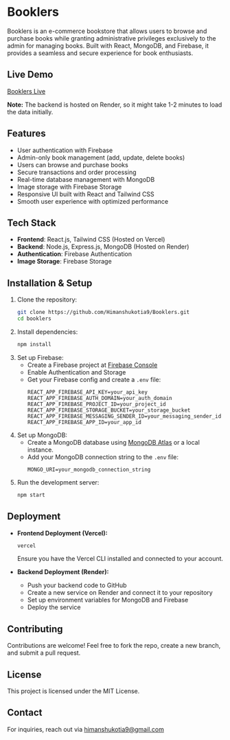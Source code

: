 # Booklers

Booklers is an e-commerce bookstore that allows users to browse and purchase books while granting administrative privileges exclusively to the admin for managing books. Built with React, MongoDB, and Firebase, it provides a seamless and secure experience for book enthusiasts.

## Live Demo

[Booklers Live](https://booklers.vercel.app/)

**Note:** The backend is hosted on Render, so it might take 1-2 minutes to load the data initially.

## Features

- User authentication with Firebase
- Admin-only book management (add, update, delete books)
- Users can browse and purchase books
- Secure transactions and order processing
- Real-time database management with MongoDB
- Image storage with Firebase Storage
- Responsive UI built with React and Tailwind CSS
- Smooth user experience with optimized performance

## Tech Stack

- **Frontend**: React.js, Tailwind CSS (Hosted on Vercel)
- **Backend**: Node.js, Express.js, MongoDB (Hosted on Render)
- **Authentication**: Firebase Authentication
- **Image Storage**: Firebase Storage

## Installation & Setup

1. Clone the repository:
   ```sh
   git clone https://github.com/Himanshukotia9/Booklers.git
   cd booklers
   ```
2. Install dependencies:
   ```sh
   npm install
   ```
3. Set up Firebase:
   - Create a Firebase project at [Firebase Console](https://console.firebase.google.com/)
   - Enable Authentication and Storage
   - Get your Firebase config and create a `.env` file:
     ```env
     REACT_APP_FIREBASE_API_KEY=your_api_key
     REACT_APP_FIREBASE_AUTH_DOMAIN=your_auth_domain
     REACT_APP_FIREBASE_PROJECT_ID=your_project_id
     REACT_APP_FIREBASE_STORAGE_BUCKET=your_storage_bucket
     REACT_APP_FIREBASE_MESSAGING_SENDER_ID=your_messaging_sender_id
     REACT_APP_FIREBASE_APP_ID=your_app_id
     ```
4. Set up MongoDB:
   - Create a MongoDB database using [MongoDB Atlas](https://www.mongodb.com/atlas/database) or a local instance.
   - Add your MongoDB connection string to the `.env` file:
     ```env
     MONGO_URI=your_mongodb_connection_string
     ```
5. Run the development server:
   ```sh
   npm start
   ```

## Deployment

- **Frontend Deployment (Vercel):**

  ```sh
  vercel
  ```

  Ensure you have the Vercel CLI installed and connected to your account.

- **Backend Deployment (Render):**

  - Push your backend code to GitHub
  - Create a new service on Render and connect it to your repository
  - Set up environment variables for MongoDB and Firebase
  - Deploy the service

## Contributing

Contributions are welcome! Feel free to fork the repo, create a new branch, and submit a pull request.

## License

This project is licensed under the MIT License.

## Contact

For inquiries, reach out via himanshukotia9@gmail.com
